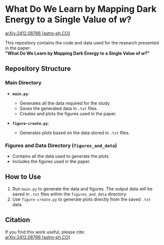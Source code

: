 # What Do We Learn by Mapping Dark Energy to a Single Value of  $w$?  
[arXiv:2412.08766 [astro-ph.CO]](https://doi.org/10.48550/arXiv.2412.08766)

This repository contains the code and data used for the research presented in the paper:  
**"What Do We Learn by Mapping Dark Energy to a Single Value of $w$?"**

## Repository Structure

### Main Directory
- **`main.py`**:  
  - Generates all the data required for the study.  
  - Saves the generated data in `.txt` files.  
  - Creates and plots the figures used in the paper.  

- **`figure-create.py`**:  
  - Generates plots based on the data stored in `.txt` files.  

### Figures and Data Directory (`figures_and_data`)
- Contains all the data used to generate the plots.  
- Includes the figures used in the paper.  

## How to Use
1. Run `main.py` to generate the data and figures. The output data will be saved in `.txt` files within the `figures_and_data` directory.  
2. Use `figure-create.py` to generate plots directly from the saved `.txt` data.  

## Citation
If you find this work useful, please cite:  
[arXiv:2412.08766 [astro-ph.CO]](https://doi.org/10.48550/arXiv.2412.08766)
